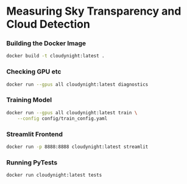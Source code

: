 # Measuring Sky Transparency and Cloud Detection

### Building the Docker Image

```bash
docker build -t cloudynight:latest .
```

### Checking GPU etc

```bash
docker run --gpus all cloudynight:latest diagnostics
```

### Training Model

```bash
docker run --gpus all cloudynight:latest train \
    --config config/train_config.yaml
```

### Streamlit Frontend

```bash
docker run -p 8888:8888 cloudynight:latest streamlit
```

### Running PyTests

```bash
docker run cloudynight:latest tests
```
